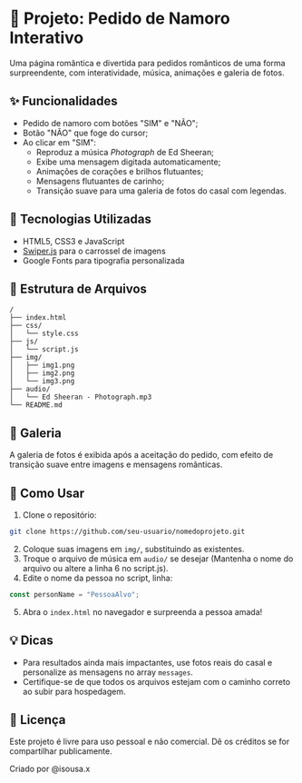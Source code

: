 # 💖 Projeto: Pedido de Namoro Interativo

Uma página romântica e divertida para pedidos românticos de uma forma surpreendente, com interatividade, música, animações e galeria de fotos.

## ✨ Funcionalidades

- Pedido de namoro com botões "SIM" e "NÃO";
- Botão "NÃO" que foge do cursor;
- Ao clicar em "SIM":
  - Reproduz a música *Photograph* de Ed Sheeran;
  - Exibe uma mensagem digitada automaticamente;
  - Animações de corações e brilhos flutuantes;
  - Mensagens flutuantes de carinho;
  - Transição suave para uma galeria de fotos do casal com legendas.

## 🧠 Tecnologias Utilizadas

- HTML5, CSS3 e JavaScript
- [Swiper.js](https://swiperjs.com/) para o carrossel de imagens
- Google Fonts para tipografia personalizada

## 📁 Estrutura de Arquivos

```
/
├── index.html
├── css/
│   └── style.css
├── js/
│   └── script.js
├── img/
│   ├── img1.png
│   ├── img2.png
│   └── img3.png
├── audio/
│   └── Ed Sheeran - Photograph.mp3
└── README.md
```

## 📸 Galeria

A galeria de fotos é exibida após a aceitação do pedido, com efeito de transição suave entre imagens e mensagens românticas.

## 🔧 Como Usar

1. Clone o repositório:

```bash
git clone https://github.com/seu-usuario/nomedoprojeto.git
```

2. Coloque suas imagens em `img/`, substituindo as existentes.
3. Troque o arquivo de música em `audio/` se desejar (Mantenha o nome do arquivo ou altere a linha 6 no script.js).
4. Edite o nome da pessoa no script, linha:

```js
const personName = "PessoaAlvo";
```

5. Abra o `index.html` no navegador e surpreenda a pessoa amada!

## 💡 Dicas

- Para resultados ainda mais impactantes, use fotos reais do casal e personalize as mensagens no array `messages`.
- Certifique-se de que todos os arquivos estejam com o caminho correto ao subir para hospedagem.

## 🧡 Licença

Este projeto é livre para uso pessoal e não comercial. Dê os créditos se for compartilhar publicamente.

Criado por @isousa.x